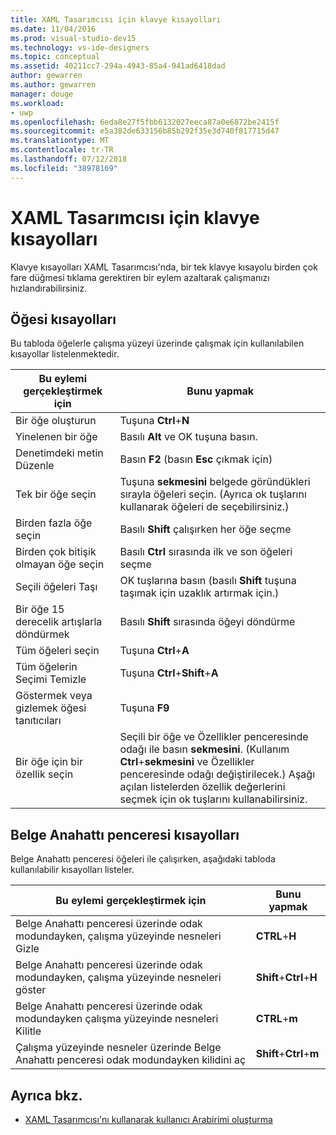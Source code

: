 ```yaml
---
title: XAML Tasarımcısı için klavye kısayolları
ms.date: 11/04/2016
ms.prod: visual-studio-dev15
ms.technology: vs-ide-designers
ms.topic: conceptual
ms.assetid: 40211cc7-294a-4943-85a4-941ad6418dad
author: gewarren
ms.author: gewarren
manager: douge
ms.workload:
- uwp
ms.openlocfilehash: 6eda8e27f5fbb6132027eeca87a0e6872be2415f
ms.sourcegitcommit: e5a382de633156b85b292f35e3d740f817715d47
ms.translationtype: MT
ms.contentlocale: tr-TR
ms.lasthandoff: 07/12/2018
ms.locfileid: "38978169"
---
```

# <a name="keyboard-shortcuts-for-xaml-designer"></a>XAML Tasarımcısı için klavye kısayolları
Klavye kısayolları XAML Tasarımcısı'nda, bir tek klavye kısayolu birden çok fare düğmesi tıklama gerektiren bir eylem azaltarak çalışmanızı hızlandırabilirsiniz.

## <a name="element-shortcuts"></a>Öğesi kısayolları
 Bu tabloda öğelerle çalışma yüzeyi üzerinde çalışmak için kullanılabilen kısayollar listelenmektedir.

|**Bu eylemi gerçekleştirmek için**|**Bunu yapmak**|
|--------------------------------|-----------------|
|Bir öğe oluşturun|Tuşuna **Ctrl**+**N**|
|Yinelenen bir öğe|Basılı **Alt** ve OK tuşuna basın.|
|Denetimdeki metin Düzenle|Basın **F2** (basın **Esc** çıkmak için)|
|Tek bir öğe seçin|Tuşuna **sekmesini** belgede göründükleri sırayla öğeleri seçin. (Ayrıca ok tuşlarını kullanarak öğeleri de seçebilirsiniz.)|
|Birden fazla öğe seçin|Basılı **Shift** çalışırken her öğe seçme|
|Birden çok bitişik olmayan öğe seçin|Basılı **Ctrl** sırasında ilk ve son öğeleri seçme|
|Seçili öğeleri Taşı|OK tuşlarına basın (basılı **Shift** tuşuna taşımak için uzaklık artırmak için.)|
|Bir öğe 15 derecelik artışlarla döndürmek|Basılı **Shift** sırasında öğeyi döndürme|
|Tüm öğeleri seçin|Tuşuna **Ctrl**+**A**|
|Tüm öğelerin Seçimi Temizle|Tuşuna **Ctrl**+**Shift**+**A**|
|Göstermek veya gizlemek öğesi tanıtıcıları|Tuşuna **F9**|
|Bir öğe için bir özellik seçin|Seçili bir öğe ve Özellikler penceresinde odağı ile basın **sekmesini**. (Kullanım **Ctrl**+**sekmesini** ve Özellikler penceresinde odağı değiştirilecek.) Aşağı açılan listelerden özellik değerlerini seçmek için ok tuşlarını kullanabilirsiniz.|

## <a name="document-outline-window-shortcuts"></a>Belge Anahattı penceresi kısayolları
 Belge Anahattı penceresi öğeleri ile çalışırken, aşağıdaki tabloda kullanılabilir kısayolları listeler.

|**Bu eylemi gerçekleştirmek için**|**Bunu yapmak**|
|--------------------------------|-----------------|
|Belge Anahattı penceresi üzerinde odak modundayken, çalışma yüzeyinde nesneleri Gizle|**CTRL**+**H**|
|Belge Anahattı penceresi üzerinde odak modundayken, çalışma yüzeyinde nesneleri göster|**Shift**+**Ctrl**+**H**|
|Belge Anahattı penceresi üzerinde odak modundayken çalışma yüzeyinde nesneleri Kilitle|**CTRL**+**m**|
|Çalışma yüzeyinde nesneler üzerinde Belge Anahattı penceresi odak modundayken kilidini aç|**Shift**+**Ctrl**+**m**|

## <a name="see-also"></a>Ayrıca bkz.

- [XAML Tasarımcısı'nı kullanarak kullanıcı Arabirimi oluşturma](../designers/creating-a-ui-by-using-xaml-designer-in-visual-studio.md)
